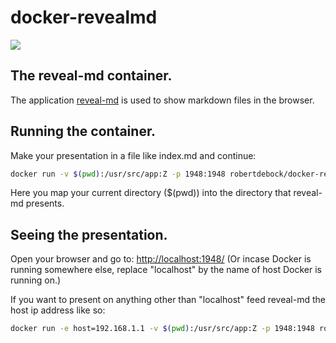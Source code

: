 # docker-revealmd

[![](https://images.microbadger.com/badges/image/robertdebock/docker-revealmd.svg)](https://microbadger.com/images/robertdebock/docker-revealmd "Get your own image badge on microbadger.com")

## The reveal-md container.

The application [reveal-md](https://github.com/webpro/reveal-md) is used to show markdown files in the browser.

## Running the container.

Make your presentation in a file like index.md and continue:

```bash
docker run -v $(pwd):/usr/src/app:Z -p 1948:1948 robertdebock/docker-revealmd
```

Here you map your current directory ($(pwd)) into the directory that reveal-md presents.

## Seeing the presentation.

Open your browser and go to: [http://localhost:1948/](http://localhost:1948/) (Or incase Docker is running somewhere else, replace "localhost" by the name of host Docker is running on.)

If you want to present on anything other than "localhost" feed reveal-md the host ip address like so:

```bash
docker run -e host=192.168.1.1 -v $(pwd):/usr/src/app:Z -p 1948:1948 robertdebock/docker-revealmd
```
